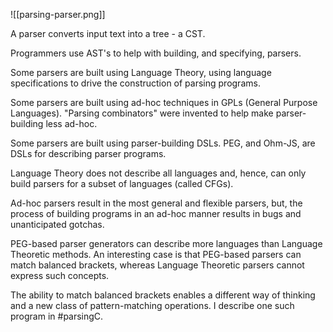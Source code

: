 ![[parsing-parser.png]]

A parser converts input text into a tree - a CST.

Programmers use AST's to help with building, and specifying, parsers.

Some parsers are built using Language Theory, using language specifications to drive the construction of parsing programs.

Some parsers are built using ad-hoc techniques in GPLs (General Purpose Languages).  "Parsing combinators" were invented to help make parser-building less ad-hoc.

Some parsers are built using parser-building DSLs.  PEG, and Ohm-JS, are DSLs for describing parser programs.

Language Theory does not describe all languages and, hence, can only build parsers for a subset of languages (called CFGs).

Ad-hoc parsers result in the most general and flexible parsers, but, the process of building programs in an ad-hoc manner results in bugs and unanticipated gotchas.

PEG-based parser generators can describe more languages than Language Theoretic methods.  An interesting case is that PEG-based parsers can match balanced brackets, whereas Language Theoretic parsers cannot express such concepts.  

The ability to match balanced brackets enables a different way of thinking and a new class of pattern-matching operations.  I describe one such program in #parsingC. 
